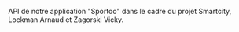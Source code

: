 API de notre application "Sportoo" dans le cadre du projet Smartcity,
Lockman Arnaud et Zagorski Vicky.

